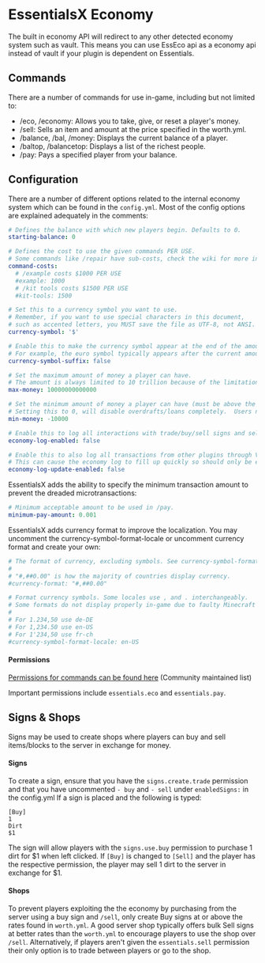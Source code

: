 # EssentialsX Economy
The built in economy API will redirect to any other detected economy system such as vault. This means you can use EssEco api as a economy api instead of vault if your plugin is dependent on Essentials.
## Commands
There are a number of commands for use in-game, including but not limited to:
   - /eco, /economy: Allows you to take, give, or reset a player's money.
   - /sell: Sells an item and amount at the price specified in the worth.yml.
   - /balance, /bal, /money: Displays the current balance of a player.
   - /baltop, /balancetop: Displays a list of the richest people.
   - /pay: Pays a specified player from your balance.
## Configuration
There are a number of different options related to the internal economy system which can be found in the `config.yml`.
Most of the config options are explained adequately in the comments:
```yml
# Defines the balance with which new players begin. Defaults to 0.
starting-balance: 0

# Defines the cost to use the given commands PER USE.
# Some commands like /repair have sub-costs, check the wiki for more information.
command-costs:
  # /example costs $1000 PER USE
  #example: 1000
  # /kit tools costs $1500 PER USE
  #kit-tools: 1500

# Set this to a currency symbol you want to use.
# Remember, if you want to use special characters in this document, 
# such as accented letters, you MUST save the file as UTF-8, not ANSI.
currency-symbol: '$'

# Enable this to make the currency symbol appear at the end of the amount rather than at the start.
# For example, the euro symbol typically appears after the current amount.
currency-symbol-suffix: false

# Set the maximum amount of money a player can have.
# The amount is always limited to 10 trillion because of the limitations of a java double.
max-money: 10000000000000

# Set the minimum amount of money a player can have (must be above the negative of max-money).
# Setting this to 0, will disable overdrafts/loans completely.  Users need 'essentials.eco.loan' perm to go below 0.
min-money: -10000

# Enable this to log all interactions with trade/buy/sell signs and sell command.
economy-log-enabled: false

# Enable this to also log all transactions from other plugins through Vault.
# This can cause the economy log to fill up quickly so should only be enabled for testing purposes!
economy-log-update-enabled: false
```
EssentialsX adds the ability to specify the minimum transaction amount to prevent the dreaded microtransactions:
```yml
# Minimum acceptable amount to be used in /pay.
minimum-pay-amount: 0.001
```
EssentialsX adds currency format to improve the localization. You may uncomment the currency-symbol-format-locale or uncomment currency format and create your own:
```yml
# The format of currency, excluding symbols. See currency-symbol-format-locale for symbol configuration.
#
# "#,##0.00" is how the majority of countries display currency.
#currency-format: "#,##0.00"

# Format currency symbols. Some locales use , and . interchangeably.
# Some formats do not display properly in-game due to faulty Minecraft font rendering.
#
# For 1.234,50 use de-DE
# For 1,234.50 use en-US
# For 1'234,50 use fr-ch
#currency-symbol-format-locale: en-US
```
#### Permissions
[Permissions for commands can be found here](https://essinfo.xeya.me/permissions.html) (Community maintained list)

Important permissions include `essentials.eco` and  `essentials.pay`.
## Signs & Shops
Signs may be used to create shops where players can buy and sell items/blocks to the server in exchange for money. 
#### Signs
To create a sign, ensure that you have the `signs.create.trade` permission and that you have uncommented `- buy` and `- sell` under `enabledSigns:` in the config.yml
If a sign is placed and the following is typed:
```
[Buy]
1
Dirt
$1
```
The sign will allow players with the `signs.use.buy` permission to purchase 1 dirt for $1 when left clicked. If `[Buy]` is changed to `[Sell]` and the player has the respective permission, the player may sell 1 dirt to the server in exchange for $1.
#### Shops
To prevent players exploiting the the economy by purchasing from the server using a buy sign and `/sell`, only create Buy signs at or above the rates found in `worth.yml`.
A good server shop typically offers bulk Sell signs at better rates than the `worth.yml` to encourage players to use the shop over `/sell`.
Alternatively, if players aren't given the `essentials.sell` permission their only option is to trade between players or go to the shop.
